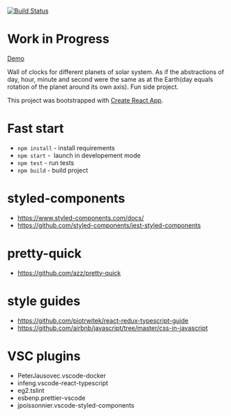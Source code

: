 [![Build Status](https://travis-ci.com/bezdonas/planet-clock.svg?branch=master)](https://travis-ci.com/bezdonas/planet-clock)

# Work in Progress

[Demo](https://planet-clock.herokuapp.com/)

Wall of clocks for different planets of solar system. As if the abstractions of day, hour, minute and second were the same as at the Earth(day equals rotation of the planet around its own axis). Fun side project.

This project was bootstrapped with [Create React App](https://github.com/facebookincubator/create-react-app).

# Fast start

- `npm install` - install requirements
- `npm start` -  launch in developement mode
- `npm test` - run tests
- `npm build` - build project

# styled-components

- https://www.styled-components.com/docs/
- https://github.com/styled-components/jest-styled-components

# pretty-quick

- https://github.com/azz/pretty-quick

# style guides

- https://github.com/piotrwitek/react-redux-typescript-guide
- https://github.com/airbnb/javascript/tree/master/css-in-javascript

# VSC plugins

- PeterJausovec.vscode-docker
- infeng.vscode-react-typescript
- eg2.tslint
- esbenp.prettier-vscode
- jpoissonnier.vscode-styled-components
